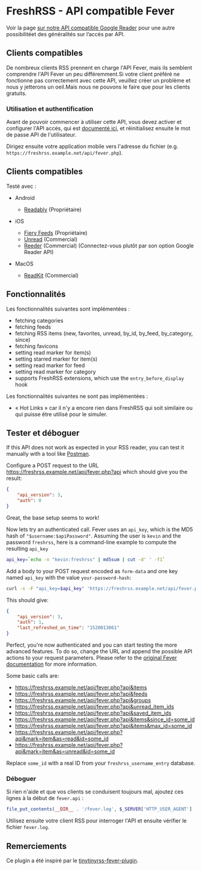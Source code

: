 # FreshRSS - API compatible Fever

Voir la page [sur notre API compatible Google Reader](06_Mobile_access.md)
pour une autre possibilitéet des généralités sur l’accès par API.

## Clients compatibles

De nombreux clients RSS prennent en charge l'API Fever, mais ils semblent
comprendre l'API Fever un peu différemment.Si votre client préféré ne
fonctionne pas correctement avec cette API, veuillez créer un problème et
nous y jetterons un oeil.Mais nous ne pouvons le faire que pour les clients
gratuits.

### Utilisation et authentification

Avant de pouvoir commencer à utiliser cette API, vous devez activer et
configurer l'API accès, qui est [documenté
ici](https://freshrss.github.io/FreshRSS/en/users/06_Mobile_access.html), et
réinitialisez ensuite le mot de passe API de l'utilisateur.

Dirigez ensuite votre application mobile vers l'adresse du fichier
(e.g. `https://freshrss.example.net/api/fever.php`).

## Clients compatibles

Testé avec :

* Android
  * [Readably](https://play.google.com/store/apps/details?id=com.isaiasmatewos.readably) (Propriétaire)

* iOS
  * [Fiery Feeds](https://apps.apple.com/app/fiery-feeds-rss-reader/id1158763303) (Propriétaire)
  * [Unread](https://apps.apple.com/app/unread-rss-reader/id1252376153) (Commercial)
  * [Reeder](https://www.reederapp.com/) (Commercial) (Connectez-vous plutôt par son option Google Reader API)

* MacOS
  * [ReadKit](https://apps.apple.com/app/readkit/id588726889) (Commercial)


## Fonctionnalités

Les fonctionnalités suivantes sont implémentées :

* fetching categories
* fetching feeds
* fetching RSS items (new, favorites, unread, by_id, by_feed, by_category,
  since)
* fetching favicons
* setting read marker for item(s)
* setting starred marker for item(s)
* setting read marker for feed
* setting read marker for category
* supports FreshRSS extensions, which use the `entry_before_display` hook

Les fonctionnalités suivantes ne sont pas implémentées :

* « Hot Links » car il n'y a encore rien dans FreshRSS qui soit similaire ou
  qui puisse être utilisé pour le simuler.

## Tester et déboguer

If this API does not work as expected in your RSS reader, you can test it
manually with a tool like [Postman](https://www.getpostman.com/).

Configure a POST request to the URL
https://freshrss.example.net/api/fever.php?api which should give you the
result:
```json
{
	"api_version": 3,
	"auth": 0
}
```
Great, the base setup seems to work!

Now lets try an authenticated call. Fever uses an `api_key`, which is the
MD5 hash of `"$username:$apiPassword"`.  Assuming the user is `kevin` and
the password `freshrss`, here is a command-line example to compute the
resulting `api_key`

```sh
api_key=`echo -n "kevin:freshrss" | md5sum | cut -d' ' -f1`
```

Add a body to your POST request encoded as `form-data` and one key named
`api_key` with the value `your-password-hash`:

```sh
curl -s -F "api_key=$api_key" 'https://freshrss.example.net/api/fever.php?api'
```

This should give:
```json
{
	"api_version": 3,
	"auth": 1,
	"last_refreshed_on_time": "1520013061"
}
```
Perfect, you're now authenticated and you can start testing the more
advanced features. To do so, change the URL and append the possible API
actions to your request parameters. Please refer to the [original Fever
documentation](https://feedafever.com/api) for more information.

Some basic calls are:

* https://freshrss.example.net/api/fever.php?api&items
* https://freshrss.example.net/api/fever.php?api&feeds
* https://freshrss.example.net/api/fever.php?api&groups
* https://freshrss.example.net/api/fever.php?api&unread_item_ids
* https://freshrss.example.net/api/fever.php?api&saved_item_ids
* https://freshrss.example.net/api/fever.php?api&items&since_id=some_id
* https://freshrss.example.net/api/fever.php?api&items&max_id=some_id
* https://freshrss.example.net/api/fever.php?api&mark=item&as=read&id=some_id
* https://freshrss.example.net/api/fever.php?api&mark=item&as=unread&id=some_id

Replace `some_id` with a real ID from your `freshrss_username_entry`
database.

### Déboguer

Si rien n'aide et que vos clients se conduisent toujours mal, ajoutez ces
lignes à la début de `fever.api` :

```php
file_put_contents(__DIR__ . '/fever.log', $_SERVER['HTTP_USER_AGENT'] . ': ' . json_encode($_REQUEST) . PHP_EOL, FILE_APPEND);
```

Utilisez ensuite votre client RSS pour interroger l'API et ensuite vérifier
le fichier `fever.log`.

## Remerciements

Ce plugin a été inspiré par le
[tinytinyrss-fever-plugin](https://github.com/dasmurphy/tinytinyrss-fever-plugin).
